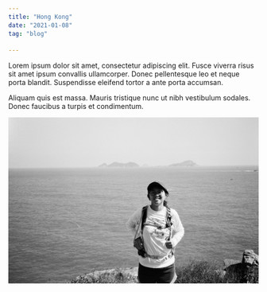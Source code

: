 ```yaml
---
title: "Hong Kong"
date: "2021-01-08"
tag: "blog"

---
```


Lorem ipsum dolor sit amet, consectetur adipiscing elit. Fusce viverra risus sit amet ipsum convallis ullamcorper. Donec pellentesque leo et neque porta blandit. Suspendisse eleifend tortor a ante porta accumsan. 

Aliquam quis est massa. Mauris tristique nunc ut nibh vestibulum sodales. Donec faucibus a turpis et condimentum.


![Hong Kong](../../img/3822-23.jpg)